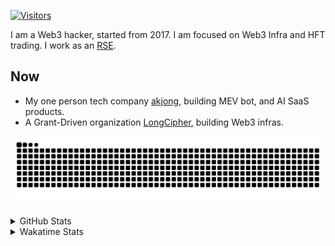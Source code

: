 <!-- markdownlint-disable MD041 MD010 MD033 -->
[![Visitors](https://api.visitorbadge.io/api/daily?path=Akagi201%2FAkagi201&label=Visitors%20Today&countColor=%2337d67a)](https://visitorbadge.io/status?path=Akagi201%2FAkagi201)

I am a Web3 hacker, started from 2017. I am focused on Web3 Infra and HFT trading.
I work as an [RSE](https://us-rse.org/about/what-is-an-rse/).

## Now

* My one person tech company [akjong](https://github.com/akjong), building MEV bot, and AI SaaS products.
* A Grant-Driven organization [LongCipher](https://github.com/longcipher), building Web3 infras.

[![github contribution grid snake animation](https://raw.githubusercontent.com/Akagi201/Akagi201/output/github-contribution-grid-snake.svg#gh-light-mode-only)](https://github.com/Akagi201)

<details>
<summary>GitHub Stats</summary>
  <a href="https://github.com/Akagi201"><img alt="Profile Detail" src="https://raw.githubusercontent.com/Akagi201/Akagi201/master/profile-summary-card-output/dracula/0-profile-details.svg" /></a>
  <a href="https://github.com/Akagi201"><img alt="Github Stats" src="https://raw.githubusercontent.com/Akagi201/Akagi201/master/profile-summary-card-output/dracula/3-stats.svg" /></a>
  <a href="https://github.com/Akagi201"><img alt="Lang By Commits" src="https://raw.githubusercontent.com/Akagi201/Akagi201/master/profile-summary-card-output/dracula/2-most-commit-language.svg" /></a>
</details>

<details>
<summary>Wakatime Stats</summary>
<br>

<!--START_SECTION:waka-->

```txt
From: 19 March 2025 - To: 26 March 2025

Total Time: 20 hrs 56 mins

Other        12 hrs 39 mins  ███████████████░░░░░░░░░░   60.43 %
Rust         3 hrs 19 mins   ████░░░░░░░░░░░░░░░░░░░░░   15.89 %
sh           2 hrs 19 mins   ██▓░░░░░░░░░░░░░░░░░░░░░░   11.08 %
TypeScript   41 mins         ▓░░░░░░░░░░░░░░░░░░░░░░░░   03.33 %
Markdown     36 mins         ▓░░░░░░░░░░░░░░░░░░░░░░░░   02.93 %
TOML         33 mins         ▓░░░░░░░░░░░░░░░░░░░░░░░░   02.69 %
XML          18 mins         ▒░░░░░░░░░░░░░░░░░░░░░░░░   01.47 %
Python       8 mins          ▒░░░░░░░░░░░░░░░░░░░░░░░░   00.71 %
JavaScript   7 mins          ░░░░░░░░░░░░░░░░░░░░░░░░░   00.59 %
JSON         3 mins          ░░░░░░░░░░░░░░░░░░░░░░░░░   00.26 %
```

<!--END_SECTION:waka-->

</details>
